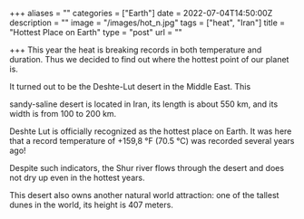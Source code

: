 +++
aliases = ""
categories = ["Earth"]
date = 2022-07-04T14:50:00Z
description = ""
image = "/images/hot_n.jpg"
tags = ["heat", "Iran"]
title = "Hottest Place on Earth"
type = "post"
url = ""

+++
This year the heat is breaking records in both temperature and duration. Thus we decided to find out where the hottest point of our planet is.

It turned out to be the Deshte-Lut desert in the Middle East. This

sandy-saline desert is located in Iran, its length is about 550 km, and its width is from 100 to 200 km.

Deshte Lut is officially recognized as the hottest place on Earth. It was here that a record temperature of +159,8 °F (70.5 °C) was recorded several years ago!

Despite such indicators, the Shur river flows through the desert and does not dry up even in the hottest years.

This desert also owns another natural world attraction: one of the tallest dunes in the world, its height is 407 meters.